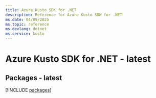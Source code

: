```yaml
---
title: Azure Kusto SDK for .NET
description: Reference for Azure Kusto SDK for .NET
ms.date: 04/09/2025
ms.topic: reference
ms.devlang: dotnet
ms.service: kusto
---
```

# Azure Kusto SDK for .NET - latest
## Packages - latest
[!INCLUDE [packages](kusto-index.md)]